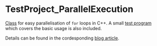 # TestProject_ParallelExecution
[Class](TestProject_ParallelExecution/ParallelExecution.h) for easy parallelisation of `for` loops in C++. A small [test program](TestProject_ParallelExecution/main.cpp) which covers the basic usage is also included.

Details can be found in the cordesponding [blog article](https://milania.de/blog/C%2B%2B_class_for_easy_parallelisation_of_for_loops).
